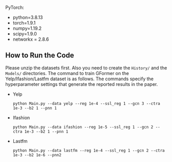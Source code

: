 
  
<p>PyTorch:

</p>
<ul>
<li>python=3.8.13</li>
<li>torch=1.9.1</li>
<li>numpy=1.19.2</li>
<li>scipy=1.9.0</li>
<li>networkx = 2.8.6</li>
</ul>


## How to Run the Code
Please unzip the datasets first. Also you need to create the <code>History/</code> and the <code>Models/</code> directories. The command to train GFormer on the Yelp/Ifashion/Lastfm dataset is as follows. The commands specify the hyperparameter settings that generate the reported results in the paper.

<ul>
<li>Yelp<pre><code>python Main.py --data yelp --reg 1e-4 --ssl_reg 1 --gcn 3 --ctra 1e-3 --b2 1 --pnn 1</code></pre>
</li>
<li>Ifashion<pre><code>python Main.py --data ifashion --reg 1e-5 --ssl_reg 1 --gcn 2 --ctra 1e-3 --b2 1 --pnn 1</code></pre>
</li>
<li>Lastfm<pre><code>python Main.py --data lastfm --reg 1e-4 --ssl_reg 1 --gcn 2 --ctra 1e-3 --b2 1e-6 --pnn2</code></pre>
</li>
</ul>
</body></html>


